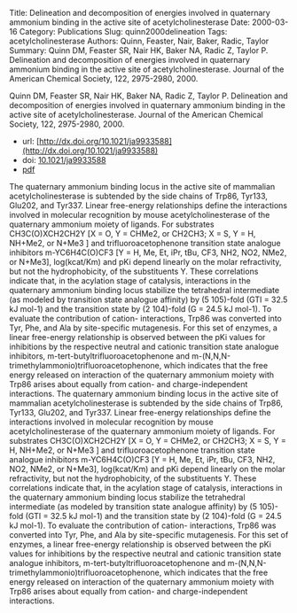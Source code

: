 Title: Delineation and decomposition of energies involved in quaternary ammonium binding in the active site of acetylcholinesterase
Date: 2000-03-16
Category: Publications
Slug: quinn2000delineation
Tags: acetylcholinesterase
Authors: Quinn, Feaster, Nair, Baker, Radic, Taylor
Summary: Quinn DM, Feaster SR, Nair HK, Baker NA, Radic Z, Taylor P. Delineation and decomposition of energies involved in quaternary ammonium binding in the active site of acetylcholinesterase. Journal of the American Chemical Society, 122, 2975-2980, 2000. 

Quinn DM, Feaster SR, Nair HK, Baker NA, Radic Z, Taylor P. Delineation and decomposition of energies involved in quaternary ammonium binding in the active site of acetylcholinesterase. Journal of the American Chemical Society, 122, 2975-2980, 2000. 

* url: [http://dx.doi.org/10.1021/ja9933588](http://dx.doi.org/10.1021/ja9933588)
* doi: [10.1021/ja9933588](10.1021/ja9933588)
* [pdf](http://sobolevnrm.github.io/papers/quinn2000delineation.pdf)

The quaternary ammonium binding locus in the active site of mammalian acetylcholinesterase is subtended by the side chains of Trp86, Tyr133, Glu202, and Tyr337. Linear free-energy relationships define the interactions involved in molecular recognition by mouse acetylcholinesterase of the quaternary ammonium moiety of ligands. For substrates CH3C(O)XCH2CH2Y [X = O, Y = CHMe2, or CH2CH3; X = S, Y = H, NH+Me2, or N+Me3 ] and trifluoroacetophenone transition state analogue inhibitors m-YC6H4C(O)CF3 [Y = H, Me, Et, iPr, tBu, CF3, NH2, NO2, NMe2, or N+Me3], log(kcat/Km) and pKi depend linearly on the molar refractivity, but not the hydrophobicity, of the substituents Y. These correlations indicate that, in the acylation stage of catalysis, interactions in the quaternary ammonium binding locus stabilize the tetrahedral intermediate (as modeled by transition state analogue affinity) by (5 105)-fold (GTI = 32.5 kJ mol-1) and the transition state by (2 104)-fold (G = 24.5 kJ mol-1). To evaluate the contribution of cation- interactions, Trp86 was converted into Tyr, Phe, and Ala by site-specific mutagenesis. For this set of enzymes, a linear free-energy relationship is observed between the pKi values for inhibitions by the respective neutral and cationic transition state analogue inhibitors, m-tert-butyltrifluoroacetophenone and m-(N,N,N-trimethylammonio)trifluoroacetophenone, which indicates that the free energy released on interaction of the quaternary ammonium moiety with Trp86 arises about equally from cation- and charge-independent interactions. The quaternary ammonium binding locus in the active site of mammalian acetylcholinesterase is subtended by the side chains of Trp86, Tyr133, Glu202, and Tyr337. Linear free-energy relationships define the interactions involved in molecular recognition by mouse acetylcholinesterase of the quaternary ammonium moiety of ligands. For substrates CH3C(O)XCH2CH2Y [X = O, Y = CHMe2, or CH2CH3; X = S, Y = H, NH+Me2, or N+Me3 ] and trifluoroacetophenone transition state analogue inhibitors m-YC6H4C(O)CF3 [Y = H, Me, Et, iPr, tBu, CF3, NH2, NO2, NMe2, or N+Me3], log(kcat/Km) and pKi depend linearly on the molar refractivity, but not the hydrophobicity, of the substituents Y. These correlations indicate that, in the acylation stage of catalysis, interactions in the quaternary ammonium binding locus stabilize the tetrahedral intermediate (as modeled by transition state analogue affinity) by (5 105)-fold (GTI = 32.5 kJ mol-1) and the transition state by (2 104)-fold (G = 24.5 kJ mol-1). To evaluate the contribution of cation- interactions, Trp86 was converted into Tyr, Phe, and Ala by site-specific mutagenesis. For this set of enzymes, a linear free-energy relationship is observed between the pKi values for inhibitions by the respective neutral and cationic transition state analogue inhibitors, m-tert-butyltrifluoroacetophenone and m-(N,N,N-trimethylammonio)trifluoroacetophenone, which indicates that the free energy released on interaction of the quaternary ammonium moiety with Trp86 arises about equally from cation- and charge-independent interactions.
